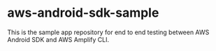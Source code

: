 # aws-android-sdk-sample
This is the sample app repository for end to end testing between AWS Android SDK and AWS Amplify CLI.
